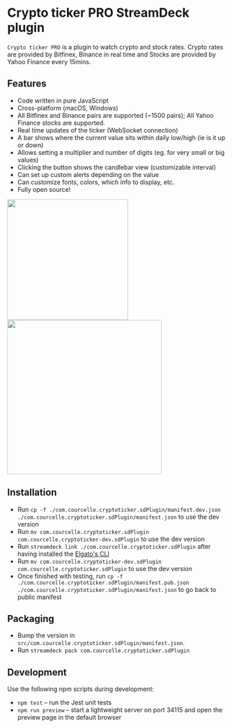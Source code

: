 
# Crypto ticker PRO StreamDeck plugin
`Crypto ticker PRO` is a plugin to watch crypto and stock rates. Crypto rates are provided by Bitfinex, Binance in real time and Stocks are provided by Yahoo Finance every 15mins.

## Features
- Code written in pure JavaScript
- Cross-platform (macOS, Windows)
- All Bitfinex and Binance pairs are supported (~1500 pairs); All Yahoo Finance stocks are supported.
- Real time updates of the ticker (WebSocket connection)
- A bar shows where the current value sits within daily low/high (ie is it up or down)
- Allows setting a multiplier and number of digits (eg. for very small or big values)
- Clicking the button shows the candlebar view (customizable interval)
- Can set up custom alerts depending on the value
- Can customize fonts, colors, which info to display, etc.
- Fully open source!

<img src="https://github.com/tubededentifrice/streamdeck-crypto/raw/master/screenshot1.png" width="277" />
<img src="https://github.com/tubededentifrice/streamdeck-crypto/raw/master/screenshot2.png" width="354" />

## Installation
- Run `cp -f ./com.courcelle.cryptoticker.sdPlugin/manifest.dev.json ./com.courcelle.cryptoticker.sdPlugin/manifest.json` to use the dev version
- Run `mv com.courcelle.cryptoticker.sdPlugin com.courcelle.cryptoticker-dev.sdPlugin` to use the dev version
- Run `streamdeck link ./com.courcelle.cryptoticker.sdPlugin` after having installed the [Elgato's CLI](https://docs.elgato.com/streamdeck/sdk/introduction/getting-started)
- Run `mv com.courcelle.cryptoticker-dev.sdPlugin com.courcelle.cryptoticker.sdPlugin` to use the dev version
- Once finished with testing, run `cp -f ./com.courcelle.cryptoticker.sdPlugin/manifest.pub.json ./com.courcelle.cryptoticker.sdPlugin/manifest.json` to go back to public manifest

## Packaging
- Bump the version in `src/com.courcelle.cryptoticker.sdPlugin/manifest.json`.
- Run `streamdeck pack com.courcelle.cryptoticker.sdPlugin`

## Development

Use the following npm scripts during development:

- `npm test` – run the Jest unit tests
- `npm run preview` – start a lightweight server on port 34115 and open the preview page in the default browser
